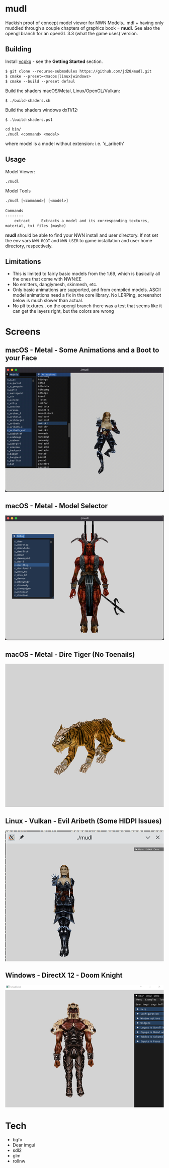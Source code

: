 # mudl

Hackish proof of concept model viewer for NWN Models..  mdl + having only muddled through a couple chapters of graphics book = **mudl**.  See also the opengl branch for an openGL 3.3 (what the game uses) version.

## Building

Install [vcpkg](https://github.com/microsoft/vcpkg) - see the **Getting Started** section.

```
$ git clone --recurse-submodules https://github.com/jd28/mudl.git
$ cmake --preset=<macos|linux|windows>
$ cmake --build --preset defaul
```

Build the shaders macOS/Metal, Linux/OpenGL/Vulkan:
```
$ ./build-shaders.sh
```

Build the shaders windows dx11/12:
```
$ .\build-shaders.ps1
```

```
cd bin/
./mudl <command> <model>
```

where model is a model without extension: i.e. 'c_aribeth'

## Usage

Model Viewer:
```
./mudl
```

Model Tools
```
./mudl [<command>] [<model>]

Commands
--------
    extract     Extracts a model and its corresponding textures, material, txi files (maybe)
```

**mudl** should be able to find your NWN install and user directory.  If not set the
env vars ``NWN_ROOT`` and ``NWN_USER`` to game installation and user home directory,
respectively.

## Limitations

- This is limited to fairly basic models from the 1.69, which is basically all the ones that come
  with NWN:EE
- No emitters, danglymesh, skinmesh, etc.
- Only basic animations are supported, and from compiled models.  ASCII model animations need a fix in the
  core library. No LERPing, screenshot below is much slower than actual.
- No plt textures.. on the opengl branch there was a test that seems like it can get the layers right, but
  the colors are wrong

# Screens

## macOS - Metal - Some Animations and a Boot to your Face
![macOS - Metal - Some Animations and a Boot to your Face](screenshots/screen_macos_metal_20230307.gif)

## macOS - Metal - Model Selector
![macOS - Metal - Model Selector](screenshots/screen_macos_metal_20230219.png)

## macOS - Metal - Dire Tiger (No Toenails)
![macOS - Metal - Dire Tiger (No Toenails)](screenshots/screen_apple_20230127.png)

## Linux - Vulkan - Evil Aribeth (Some HIDPI Issues)
![Linux - Vulkan - Evil Aribeth](screenshots/screen_linux_20230129.png)

## Windows - DirectX 12 - Doom Knight
![Windows - DirectX 12 - Doom Knight](screenshots/screen_windows_20230208.PNG)

# Tech
- bgfx
- Dear imgui
- sdl2
- glm
- rollnw
